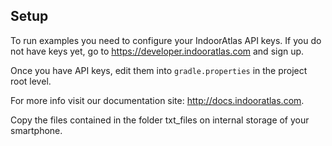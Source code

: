 ## Setup

To run examples you need to configure your IndoorAtlas API keys. If you do not have keys yet, 
go to https://developer.indooratlas.com and sign up.

Once you have API keys, edit them into `gradle.properties` in the project root level.

For more info visit our documentation site: http://docs.indooratlas.com.

Copy the files contained in the folder txt_files on internal storage of your smartphone.



